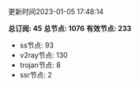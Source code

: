 更新时间2023-01-05 17:48:14

**总订阅: 45**
**总节点: 1076**
**有效节点: 233**
- ss节点: 93
- v2ray节点: 130
- trojan节点: 8
- ssr节点: 2
